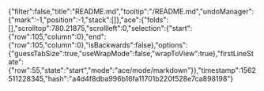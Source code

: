 {"filter":false,"title":"README.md","tooltip":"/README.md","undoManager":{"mark":-1,"position":-1,"stack":[]},"ace":{"folds":[],"scrolltop":780.21875,"scrollleft":0,"selection":{"start":{"row":105,"column":0},"end":{"row":105,"column":0},"isBackwards":false},"options":{"guessTabSize":true,"useWrapMode":false,"wrapToView":true},"firstLineState":{"row":55,"state":"start","mode":"ace/mode/markdown"}},"timestamp":1562511228345,"hash":"a4d4f8dba996b16fa11701b220f528e7ca898198"}